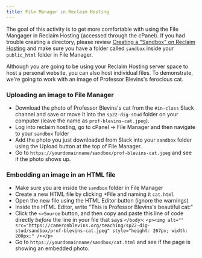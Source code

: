 ```yaml
---
title: File Manager in Reclaim Hosting
---
```


The goal of this activity is to get more comfortable with using the File Mangager in Reclaim Hosting (accessed through the cPanel). If you had trouble creating a directory, please review [Creating a "Sandbox" on Reclaim Hosting]({{site.baseurl}}/modules/reclaim-hosting-sandbox) and make sure you have a folder called `sandbox` inside your `public_html` folder in File Manager.

Although you are going to be using your Reclaim Hosting server space to host a personal website, you can also host individual files. To demonstrate, we're going to work with an image of Professor Blevins's ferocious cat.

### Uploading an image to File Manager
- Download the photo of Professor Blevins's cat from the `#in-class` Slack channel and save or move it into the `sp22-dig-stud` folder on your computer (leave the name as `prof-blevins-cat.jpeg`). 
- Log into reclaim hosting, go to cPanel -> File Manager and then navigate to your `sandbox` folder
- Add the photo you just downloaded from Slack into your `sandbox` folder using the Upload button at the top of File Manager.
- Go to `https://yourdomainname/sandbox/prof-blevins-cat.jpeg` and see if the photo shows up.

### Embedding an image in an HTML file
- Make sure you are inside the `sandbox` folder in File Manager
- Create a new HTML file by clicking +File and naming 
it `cat.html`
- Open the new file using the HTML Editor button (ignore the warnings)
- Inside the HTML Editor, write "This is Professor Blevins's beautiful cat:"
- Click the `<>Source` button, and then copy and paste this line of code directly *before* the line in your file that says `</body>`: `<p><img alt="" src="https://cameronblevins.org/teaching/sp22-dig-stud/sandbox/prof-blevins-cat.jpeg" style="height: 267px; width: 200px;" /></p>`
- Go to `https://yourdomainname/sandbox/cat.html` and see if the page is showing an embedded photo. 